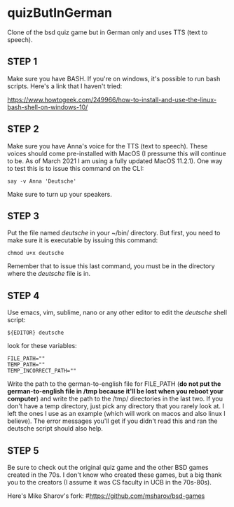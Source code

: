 # quizButInGerman
Clone of the bsd quiz game but in German only and uses TTS (text to speech).

## STEP 1
Make sure you have BASH. If you're on windows, it's possible to run bash scripts. Here's a link that I haven't tried:

https://www.howtogeek.com/249966/how-to-install-and-use-the-linux-bash-shell-on-windows-10/

## STEP 2
Make sure you have Anna's voice for the TTS (text to speech). These voices should come pre-installed with MacOS (I pressume this will continue to be. As of March 2021 I am using a fully updated MacOS 11.2.1). One way to test this is to issue this command on the CLI: 

```
say -v Anna 'Deutsche'
```

Make sure to turn up your speakers. 

## STEP 3
Put the file named *deutsche* in your ~/bin/ directory. But first, you need to make sure it is executable by issuing this command:

```
chmod u+x deutsche
```

Remember that to issue this last command, you must be in the directory where the *deutsche* file is in.

## STEP 4

Use emacs, vim, sublime, nano or any other editor to edit the *deutsche* shell script:

```
${EDITOR} deutsche
```

look for these variables:

```
FILE_PATH=""
TEMP_PATH=""
TEMP_INCORRECT_PATH=""
```

Write the path to the german-to-english file for FILE_PATH (**do not put the german-to-english file in /tmp because it'll be lost when you reboot your computer**) and write the path to the /tmp/ directories in the last two. If you don't have a temp directory, just pick any directory that you rarely look at. I left the ones I use as an example (which will work on macos and also linux I believe). The error messages you'll get if you didn't read this and ran the deutsche script should also help.

## STEP 5
Be sure to check out the original quiz game and the other BSD games created in the 70s. I don't know who created these games, but a big thank you to the creators (I assume it was CS faculty in UCB in the 70s-80s). 

Here's Mike Sharov's fork:
#https://github.com/msharov/bsd-games
